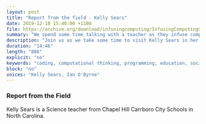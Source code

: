 ```yaml
---
layout: post
title: "Report from the field - Kelly Sears"
date: 2019-12-18 15:40:00 +1100
file: https://archive.org/download/infusingcomputing/InfusingComputingS1E8.mp3
summary: "We spend some time talking with a teacher as they infuse computational thinking in their classroom."
description: "Join us as we take some time to visit Kelly Sears in her science classroom."
duration: "14:46" 
length: "886"
explicit: "no" 
keywords: "coding, computational thinking, programming, education, social studies"
block: "no" 
voices: "Kelly Sears, Ian O'Byrne"
---
```


### Report from the Field

Kelly Sears is a Science teacher from Chapel Hill Carrboro City Schools in North Carolina.
